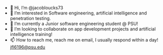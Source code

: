 - 👋 Hi, I’m @jacobloucks73
- 👀 I’m interested in Software engineering, artificial intelligence and penetration testing. 
- 🌱 I’m currently a Junior software engineering student @ PSU!
- 💞️ I’m looking to collaborate on app development projects and artificial intelligence training!
- 📫 How to reach me, reach me on email, I usually respond within a day! jfl6196@psu.edu

